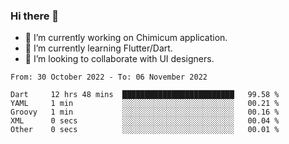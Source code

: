 ### Hi there 👋

<!--
**devcat37/devcat37** is a ✨ _special_ ✨ repository because its `README.md` (this file) appears on your GitHub profile.-->


- 🔭 I’m currently working on Chimicum application.
- 🌱 I’m currently learning Flutter/Dart.
- 👯 I’m looking to collaborate with UI designers.
<!-- - 🤔 I’m looking for help with ... -->

<!--START_SECTION:waka-->

```text
From: 30 October 2022 - To: 06 November 2022

Dart     12 hrs 48 mins  █████████████████████████   99.58 %
YAML     1 min           ░░░░░░░░░░░░░░░░░░░░░░░░░   00.21 %
Groovy   1 min           ░░░░░░░░░░░░░░░░░░░░░░░░░   00.16 %
XML      0 secs          ░░░░░░░░░░░░░░░░░░░░░░░░░   00.04 %
Other    0 secs          ░░░░░░░░░░░░░░░░░░░░░░░░░   00.01 %
```

<!--END_SECTION:waka-->
